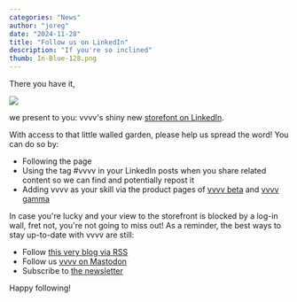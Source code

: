 ```yaml
---
categories: "News"
author: "joreg"
date: "2024-11-28"
title: "Follow us on LinkedIn"
description: "If you're so inclined"
thumb: In-Blue-128.png
---
```


There you have it,

![](LinkedIn-Blue-96@2x.png)

we present to you: vvvv's shiny new [storefont on LinkedIn](https://www.linkedin.com/company/vvvv-group).

With access to that little walled garden, please help us spread the word! You can do so by:
- Following the page
- Using the tag #vvvv in your LinkedIn posts when you share related content so we can find and potentially repost it
- Adding vvvv as your skill via the product pages of [vvvv beta](https://www.linkedin.com/products/vvvv-group-vvvv-beta/) and [vvvv gamma](https://www.linkedin.com/products/vvvv-group-vvvv-gamma/)

In case you're lucky and your view to the storefront is blocked by a log-in wall, fret not, you're not going to miss out! As a reminder, the best ways to stay up-to-date with vvvv are still:

- Follow [this very blog via RSS](https://visualprogramming.net/blog/index.xml)
- Follow us [vvvv on Mastodon](https://mastodon.xyz/)
- Subscribe to [the newsletter](https://visualprogramming.net/#contact)

Happy following!